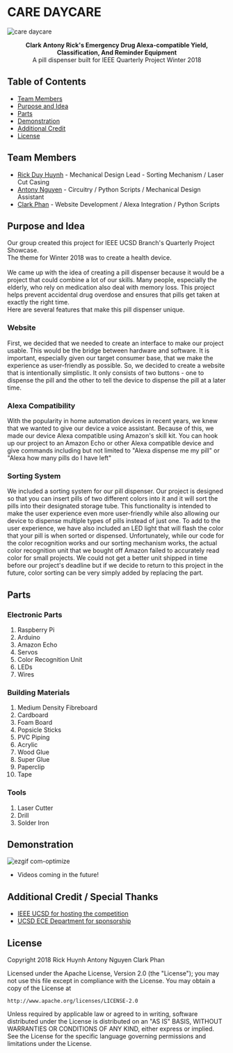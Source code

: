 # CARE DAYCARE

![care daycare](https://user-images.githubusercontent.com/32719891/37696501-34cde9a0-2c94-11e8-9ad5-f2c3012381ee.jpg)

<p align="center">
    <b>
      Clark Antony Rick's Emergency Drug Alexa-compatible Yield, Classification, And Reminder Equipment
    </b>
</b>
<br />
A pill dispenser built for IEEE Quarterly Project Winter 2018

## Table of Contents
- [Team Members](https://github.com/gits-lit/qpwinter2018#team-members)
- [Purpose and Idea](https://github.com/gits-lit/qpwinter2018#purpose-and-idea)
- [Parts](https://github.com/gits-lit/qpwinter2018#parts)
- [Demonstration](https://github.com/gits-lit/qpwinter2018#demonstration)
- [Additional Credit](https://github.com/gits-lit/qpwinter2018#additional-credit)
- [License](https://github.com/gits-lit/qpwinter2018#license)

## Team Members
- [Rick Duy Huynh](https://github.com/RickHuynh) - Mechanical Design Lead - Sorting Mechanism / Laser Cut Casing
- [Antony Nguyen](https://github.com/eminguyen) - Circuitry / Python Scripts / Mechanical Design Assistant
- [Clark Phan](https://github.com/ClarkPhan) - Website Development / Alexa Integration / Python Scripts

## Purpose and Idea
Our group created this project for IEEE UCSD Branch's Quarterly Project Showcase.
<br />
The theme for Winter 2018 was to create a health device. 
<br />
<br />
We came up with the idea of creating a pill dispenser because it would be a project
that could combine a lot of our skills. Many people, especially the elderly, who rely on medication also
deal with memory loss. This project helps prevent accidental drug overdose and ensures that pills get
taken at exactly the right time.
<br />
Here are several features that make this pill dispenser unique. 
### Website
First, we decided that we needed to create an interface to make our project usable. This would be
the bridge between hardware and software. It is important, especially given our target consumer base,
that we make the experience as user-friendly as possible. So, we decided to create a website that is
intentionally simplistic. It only consists of two buttons - one to dispense the pill and the other to
tell the device to dispense the pill at a later time.
### Alexa Compatibility
With the popularity in home automation devices in recent years, we knew that we wanted to give our
device a voice assistant. Because of this, we made our device Alexa compatible using Amazon's skill kit.
You can hook up our project to an Amazon Echo or other Alexa compatible device and give commands including
but not limited to "Alexa dispense me my pill" or "Alexa how many pills do I have left"
### Sorting System
We included a sorting system for our pill dispenser. Our project is designed so that you can insert pills
of two different colors into it and it will sort the pills into their designated storage tube. This functionality
is intended to make the user experience even more user-friendly while also allowing our device to dispense multiple
types of pills instead of just one. To add to the user experience, we have also included an LED light that will flash
the color that your pill is when sorted or dispensed. Unfortunately, while our code for the color recognition works and 
our sorting mechanism works, the actual color recognition unit that we bought off Amazon failed to accurately read color
for small projects. We could not get a better unit shipped in time before our project's deadline but if we decide to return
to this project in the future, color sorting can be very simply added by replacing the part.

## Parts

### Electronic Parts
1. Raspberry Pi
2. Arduino
3. Amazon Echo
4. Servos
5. Color Recognition Unit
6. LEDs
7. Wires

### Building Materials
1. Medium Density Fibreboard
2. Cardboard
3. Foam Board
4. Popsicle Sticks
5. PVC Piping
6. Acrylic
7. Wood Glue
8. Super Glue
9. Paperclip
10. Tape

### Tools
1. Laser Cutter
2. Drill
3. Solder Iron

## Demonstration

![ezgif com-optimize](https://user-images.githubusercontent.com/32719891/37697038-bfb606f8-2c97-11e8-9544-88b0cb6ebee5.gif)

- Videos coming in the future!

## Additional Credit / Special Thanks
- [IEEE UCSD for hosting the competition](https://www.facebook.com/ieeeucsd/)
- [UCSD ECE Department for sponsorship](http://www.ece.ucsd.edu/)

## License
Copyright 2018 Rick Huynh Antony Nguyen Clark Phan

Licensed under the Apache License, Version 2.0 (the "License");
you may not use this file except in compliance with the License.
You may obtain a copy of the License at

    http://www.apache.org/licenses/LICENSE-2.0

Unless required by applicable law or agreed to in writing, software
distributed under the License is distributed on an "AS IS" BASIS,
WITHOUT WARRANTIES OR CONDITIONS OF ANY KIND, either express or implied.
See the License for the specific language governing permissions and
limitations under the License.
